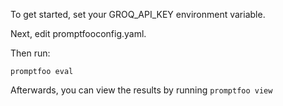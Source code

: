To get started, set your GROQ_API_KEY environment variable.

Next, edit promptfooconfig.yaml.

Then run:
```
promptfoo eval
```

Afterwards, you can view the results by running `promptfoo view`
